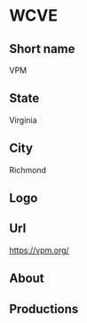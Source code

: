 # WCVE

## Short name

VPM

## State

Virginia

## City

Richmond

## Logo


## Url

https://vpm.org/

## About


## Productions
